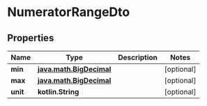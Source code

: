 
# NumeratorRangeDto

## Properties
Name | Type | Description | Notes
------------ | ------------- | ------------- | -------------
**min** | [**java.math.BigDecimal**](java.math.BigDecimal.md) |  |  [optional]
**max** | [**java.math.BigDecimal**](java.math.BigDecimal.md) |  |  [optional]
**unit** | **kotlin.String** |  |  [optional]



